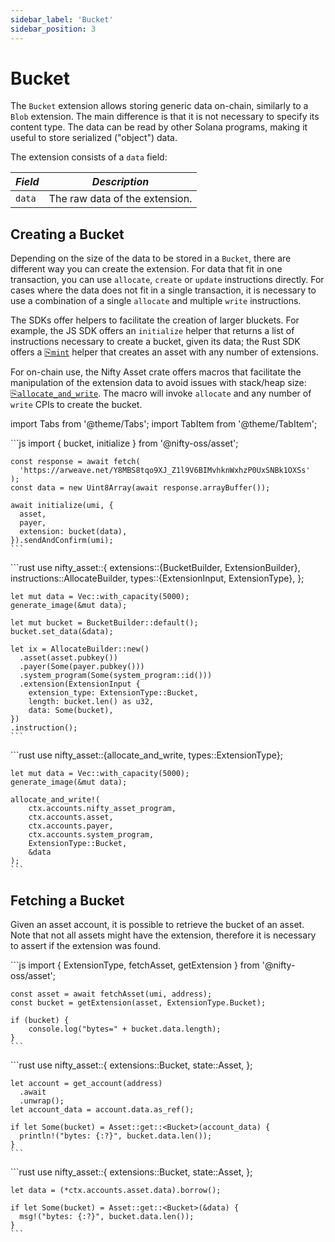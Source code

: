 ```yaml
---
sidebar_label: 'Bucket'
sidebar_position: 3
---
```


# Bucket

The `Bucket` extension allows storing generic data on-chain, similarly to a `Blob` extension. The main difference is that it is not necessary to specify its content type. The data can be read by other Solana programs, making it useful to store serialized ("object") data.

The extension consists of a `data` field:

<!-- Begin table -->
<table class="account-layout-table">
    <thead>
        <tr>
            <th><i>Field</i></th>
            <th><i>Description</i></th>
        </tr>
    </thead>
    <tbody>
        <tr>
            <td><code>data</code></td>
            <td>The raw data of the extension.</td>
        </tr>
    </tbody>
</table>
<!-- End table -->

## Creating a Bucket

Depending on the size of the data to be stored in a `Bucket`, there are different way you can create the extension. For data that fit in one transaction, you can use `allocate`, `create` or `update` instructions directly. For cases where the data does not fit in a single transaction, it is necessary to use a combination of a single `allocate` and multiple `write` instructions.

The SDKs offer helpers to facilitate the creation of larger bluckets. For example, the JS SDK offers an `initialize` helper that returns a list of instructions necessary to create a bucket, given its data; the Rust SDK offers a [⎘`mint`](https://docs.rs/nifty-asset/0.4.0/nifty_asset/fn.mint.html) helper that creates an asset with any number of extensions.

For on-chain use, the Nifty Asset crate offers macros that facilitate the manipulation of the extension data to avoid issues with stack/heap size: [⎘`allocate_and_write`](https://docs.rs/nifty-asset/0.4.0/nifty_asset/macro.allocate_and_write.html). The macro will invoke `allocate` and any number of `write` CPIs to create the bucket.

import Tabs from '@theme/Tabs';
import TabItem from '@theme/TabItem';

<Tabs>
  <TabItem value="javascript" label="JavaScript" default>
    ```js
    import { bucket, initialize } from '@nifty-oss/asset';

    const response = await fetch(
      'https://arweave.net/Y8MBS8tqo9XJ_Z1l9V6BIMvhknWxhzP0UxSNBk1OXSs'
    );
    const data = new Uint8Array(await response.arrayBuffer());

    await initialize(umi, {
      asset,
      payer,
      extension: bucket(data),
    }).sendAndConfirm(umi);
    ```
  </TabItem>
  <TabItem value="rust" label="Rust">
    ```rust
    use nifty_asset::{
      extensions::{BucketBuilder, ExtensionBuilder},
      instructions::AllocateBuilder,
      types::{ExtensionInput, ExtensionType},
    };

    let mut data = Vec::with_capacity(5000);
    generate_image(&mut data);

    let mut bucket = BucketBuilder::default();
    bucket.set_data(&data);

    let ix = AllocateBuilder::new()
      .asset(asset.pubkey())
      .payer(Some(payer.pubkey()))
      .system_program(Some(system_program::id()))
      .extension(ExtensionInput {
        extension_type: ExtensionType::Bucket,
        length: bucket.len() as u32,
        data: Some(bucket),
    })
    .instruction();
    ```
  </TabItem>
  <TabItem value="rust on-chain" label="Rust (on-chain)">
    ```rust
    use nifty_asset::{allocate_and_write, types::ExtensionType};

    let mut data = Vec::with_capacity(5000);
    generate_image(&mut data);

    allocate_and_write!(
        ctx.accounts.nifty_asset_program,
        ctx.accounts.asset,
        ctx.accounts.payer,
        ctx.accounts.system_program,
        ExtensionType::Bucket,
        &data
    );
    ```
  </TabItem>
</Tabs>

## Fetching a Bucket

Given an asset account, it is possible to retrieve the bucket of an asset. Note that not all assets might have the extension, therefore it is necessary to assert if the extension was found.

<Tabs>
  <TabItem value="javascript" label="JavaScript" default>
    ```js
    import {
      ExtensionType,
      fetchAsset,
      getExtension
    } from '@nifty-oss/asset';

    const asset = await fetchAsset(umi, address);
    const bucket = getExtension(asset, ExtensionType.Bucket);

    if (bucket) {
        console.log("bytes=" + bucket.data.length);
    }
    ```
  </TabItem>
  <TabItem value="rust" label="Rust">
    ```rust
    use nifty_asset::{
      extensions::Bucket,
      state::Asset,
    };

    let account = get_account(address)
      .await
      .unwrap();
    let account_data = account.data.as_ref();

    if let Some(bucket) = Asset::get::<Bucket>(account_data) {
      println!("bytes: {:?}", bucket.data.len());
    }
    ```
  </TabItem>
  <TabItem value="rust on-chain" label="Rust (on-chain)">
    ```rust
    use nifty_asset::{
      extensions::Bucket,
      state::Asset,
    };

    let data = (*ctx.accounts.asset.data).borrow();

    if let Some(bucket) = Asset::get::<Bucket>(&data) {
      msg!("bytes: {:?}", bucket.data.len());
    }
    ```
  </TabItem>
</Tabs>